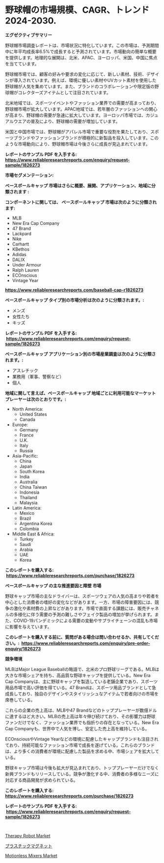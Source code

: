<p><h1>野球帽の市場規模、CAGR、トレンド 2024-2030.</h1></p><p><strong>エグゼクティブサマリー</strong></p>
<p><p>野球帽市場調査レポートは、市場状況に特化しています。この市場は、予測期間中に年平均成長率6.5%で成長すると予測されています。市場動向の簡単な概要を提供します。地理的な展開は、北米、APAC、ヨーロッパ、米国、中国に焦点を当てています。</p><p>野球帽市場では、顧客の好みや要求の変化に応じて、新しい素材、技術、デザインが導入されています。例えば、環境に優しい素材やUVカット素材を使用した野球帽が人気を集めています。また、ブランドのコラボレーションや限定版の野球帽がコレクターズアイテムとして注目されています。</p><p>北米地域では、スポーツイベントやファッション業界での需要が高まっており、野球帽市場が拡大しています。APAC地域では、若年層のファッションへの関心が高まり、野球帽の需要が急速に拡大しています。ヨーロッパ市場では、カジュアルウエアの普及により、野球帽の需要が増加しています。</p><p>米国と中国市場では、野球帽がアパレル市場で重要な役割を果たしており、スポーツブランドやファッションブランドが積極的に新製品を投入しています。このような市場動向により、野球帽市場は今後さらに成長が見込まれています。</p></p>
<p><strong>レポートのサンプル PDF を入手する: <a href="https://www.reliableresearchreports.com/enquiry/request-sample/1826273">https://www.reliableresearchreports.com/enquiry/request-sample/1826273</a></strong></p>
<p><strong>市場セグメンテーション:</strong></p>
<p><strong> ベースボールキャップ 市場はさらに概要、展開、アプリケーション、地域に分類されます :</strong></p>
<p><strong>コンポーネントに関しては、 ベースボールキャップ 市場は次のように分類されます: &nbsp;</strong></p>
<p><ul><li>MLB</li><li>New Era Cap Company</li><li>47 Brand</li><li>Lackpard</li><li>Nike</li><li>Carhartt</li><li>KBethos</li><li>Adidas</li><li>DALIX</li><li>Under Armour</li><li>Ralph Lauren</li><li>ECOnscious</li><li>Vintage Year</li></ul></p>
<p><strong><a href="https://www.reliableresearchreports.com/baseball-cap-r1826273">https://www.reliableresearchreports.com/baseball-cap-r1826273</a></strong></p>
<p><strong> ベースボールキャップ タイプ別の市場分析は次のように分類されます。:</strong></p>
<p><ul><li>メンズ</li><li>女性たち</li><li>キッズ</li></ul></p>
<p><strong>レポートのサンプル PDF を入手する: &nbsp;<a href="https://www.reliableresearchreports.com/enquiry/request-sample/1826273">https://www.reliableresearchreports.com/enquiry/request-sample/1826273</a></strong></p>
<p><strong> ベースボールキャップ アプリケーション別の市場産業調査は次のように分類されます。:</strong></p>
<p><ul><li>アスレチック</li><li>業務用（軍事、警察など）</li><li>個人</li></ul></p>
<p><strong>地域に関して言えば、ベースボールキャップ 地域ごとに利用可能なマーケットプレーヤーは次のとおりです。:</strong></p>
<p><ul>
    <li>
        North America:
        <ul>
            <li>United States</li>
            <li>Canada</li>
        </ul>
    </li>
    <li>
        Europe:
        <ul>
            <li>Germany</li>
            <li>France</li>
            <li>U.K.</li>
            <li>Italy</li>
            <li>Russia</li>
        </ul>
    </li>
    <li>
        Asia-Pacific:
        <ul>
            <li>China</li>
            <li>Japan</li>
            <li>South Korea</li>
            <li>India</li>
            <li>Australia</li>
            <li>China Taiwan</li>
            <li>Indonesia</li>
            <li>Thailand</li>
            <li>Malaysia</li>
        </ul>
    </li>
    <li>
        Latin America:
        <ul>
            <li>Mexico</li>
            <li>Brazil</li>
            <li>Argentina Korea</li>
            <li>Colombia</li>
        </ul>
    </li>
    <li>
        Middle East & Africa:
        <ul>
            <li>Turkey</li>
            <li>Saudi</li>
            <li>Arabia</li>
            <li>UAE</li>
            <li>Korea</li>
        </ul>
    </li>
    </ul></p>
<p><strong>このレポートを購入する: &nbsp;<a href="https://www.reliableresearchreports.com/purchase/1826273">https://www.reliableresearchreports.com/purchase/1826273</a></strong></p>
<p><strong>ベースボールキャップ の主な推進要因と障壁 市場</strong></p>
<p><p>野球キャップ市場の主なドライバーは、スポーツウェアの人気の高まりや若者を中心とした消費者の嗜好の変化などがあります。一方、市場の障害要因には、競争の激化や素材費の上昇などがあります。市場で直面する課題には、販売チャネルの多様化に伴う需要の予測の難しさやフェイク製品の増加が挙げられます。また、COVID-19パンデミックによる需要の変動やサプライチェーンの混乱も市場に影響を与えています。</p></p>
<p><strong>このレポートを購入する前に、質問がある場合は問い合わせるか、共有してください。:&nbsp; <a href="https://www.reliableresearchreports.com/enquiry/pre-order-enquiry/1826273">https://www.reliableresearchreports.com/enquiry/pre-order-enquiry/1826273</a></strong></p>
<p><strong>競争環境</strong></p>
<p><p>MLBはMajor League Baseballの略語で、北米のプロ野球リーグである。MLBは大きな市場シェアを持ち、高品質な野球キャップを提供している。New Era Cap Companyは、主に野球キャップを製造している老舗企業であり、スポーツ用品市場で高い評価を得ている。47 Brandは、スポーツ用品ブランドとして急成長しており、独自のデザインやスタイリッシュなアイテムで若者向けの市場を席巻している。</p><p>これらの企業の売上高は、MLBや47 Brandなどのトッププレーヤーが数億ドルに達するほど大きい。MLBの売上高は年々伸び続けており、その影響力は野球ファンだけでなく、ファッション業界でも指折りの存在となっている。New Era Cap Companyも、世界中で人気を博し、安定した売上高を維持している。</p><p>ECOnsciousやVintage Yearなどの環境に配慮したキャップブランドも注目されており、持続可能なファッション市場で成長を遂げている。これらのブランドは、より多くの消費者が環境に配慮した製品を求める中、市場シェアを拡大している。</p><p>野球キャップ市場は今後も拡大が見込まれており、トッププレーヤーだけでなく新興ブランドもリリースしている。競争が激化する中、消費者の多様なニーズに対応する商品開発が求められている。</p></p>
<p><strong>このレポートを購入する: &nbsp; <a href="https://www.reliableresearchreports.com/purchase/1826273">https://www.reliableresearchreports.com/purchase/1826273</a></strong></p>
<p><strong>レポートのサンプル PDF を入手する: &nbsp;<a href="https://www.reliableresearchreports.com/enquiry/request-sample/1826273">https://www.reliableresearchreports.com/enquiry/request-sample/1826273</a></strong><strong></strong></p>
<p>&nbsp;</p>
<p><p><a href="https://faithful-glue-af3.notion.site/Therapy-Robot-Market-Size-Reveals-the-Best-Marketing-Channels-In-Global-Industry-6d02a8be2cd84d63b8cff46483599150">Therapy Robot Market</a></p><p><a href="https://github.com/SantosDicki04/Market-Research-Report-List-1/blob/main/950366631909.md">プラスチックマグネット</a></p><p><a href="https://github.com/ruddyyedelwadw/Market-Research-Report-List-2/blob/main/motionless-mixers-market.md">Motionless Mixers Market</a></p></p>